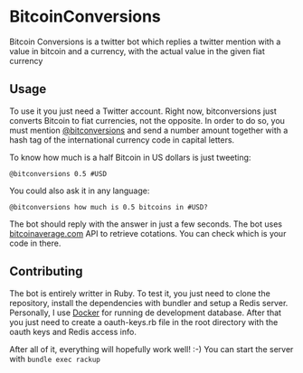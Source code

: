 BitcoinConversions
==================

Bitcoin Conversions is a twitter bot which replies a twitter mention with a value in bitcoin and a currency, with the actual value in the given fiat currency

## Usage

To use it you just need a Twitter account. Right now, bitconversions just converts Bitcoin to fiat currencies, not the opposite. In order to do so, you must mention [@bitconversions](https://twitter.com/bitconversions) and send a number amount together with a hash tag of the international currency code in capital letters.

To know how much is a half Bitcoin in US dollars is just tweeting:

    @bitconversions 0.5 #USD

You could also ask it in any language:

    @bitconversions how much is 0.5 bitcoins in #USD?

The bot should reply with the answer in just a few seconds. The bot uses [bitcoinaverage.com](https://bitcoinaverage.com) API to retrieve cotations. You can check which is your code in there.

## Contributing

The bot is entirely writter in Ruby. To test it, you just need to clone the repository, install the dependencies with bundler and setup a Redis server. Personally, I use [Docker](http://www.docker.com) for running de development database. After that you just need to create a oauth-keys.rb file in the root directory with the oauth keys and Redis access info.

After all of it, everything will hopefully work well! :-)
You can start the server with `bundle exec rackup`

